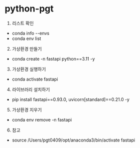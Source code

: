 # python-pgt

1. 리스트 확인
- conda info --envs
- conda env list

2. 가상환경 만들기
- conda create -n fastapi python==3.11 -y

3. 가상환경 실행하기
- conda activate fastapi

4. 라이브러리 설치하기
- pip install fastapi==0.93.0, uvicorn[standard]==0.21.0 -y

5. 가상환경 지우기
- conda env remove -n fastapi

6. 참고
- source /Users/pgt0409/opt/anaconda3/bin/activate fastapi